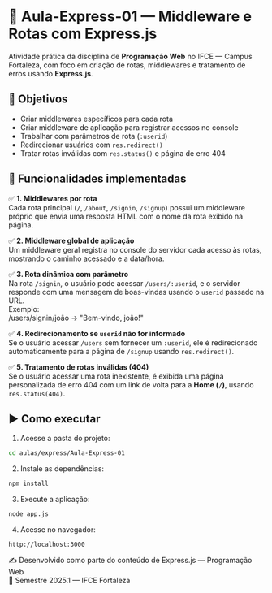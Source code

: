 # 📘 Aula-Express-01 — Middleware e Rotas com Express.js

Atividade prática da disciplina de **Programação Web** no IFCE — Campus Fortaleza, com foco em criação de rotas, middlewares e tratamento de erros usando **Express.js**.

## 🎯 Objetivos

- Criar middlewares específicos para cada rota  
- Criar middleware de aplicação para registrar acessos no console  
- Trabalhar com parâmetros de rota (`:userid`)  
- Redirecionar usuários com `res.redirect()`  
- Tratar rotas inválidas com `res.status()` e página de erro 404  

## 🚧 Funcionalidades implementadas

✅ **1. Middlewares por rota**  
Cada rota principal (`/`, `/about`, `/signin`, `/signup`) possui um middleware próprio que envia uma resposta HTML com o nome da rota exibido na página.

✅ **2. Middleware global de aplicação**  
Um middleware geral registra no console do servidor cada acesso às rotas, mostrando o caminho acessado e a data/hora.

✅ **3. Rota dinâmica com parâmetro**  
Na rota `/signin`, o usuário pode acessar `/users/:userid`, e o servidor responde com uma mensagem de boas-vindas usando o `userid` passado na URL.  
Exemplo:  
/users/signin/joão → "Bem-vindo, joão!"

✅ **4. Redirecionamento se `userid` não for informado**  
Se o usuário acessar `/users` sem fornecer um `:userid`, ele é redirecionado automaticamente para a página de `/signup` usando `res.redirect()`.

✅ **5. Tratamento de rotas inválidas (404)**  
Se o usuário acessar uma rota inexistente, é exibida uma página personalizada de erro 404 com um link de volta para a **Home (`/`)**, usando `res.status(404)`.

## ▶️ Como executar

1. Acesse a pasta do projeto:
```bash
cd aulas/express/Aula-Express-01
```

2. Instale as dependências:
```bash
npm install
```

3. Execute a aplicação:
```bash
node app.js
```

4. Acesse no navegador:
```
http://localhost:3000
````  

✍️ Desenvolvido como parte do conteúdo de Express.js — Programação Web  
📅 Semestre 2025.1 — IFCE Fortaleza  
